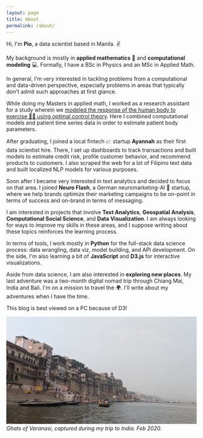 ```yaml
---
layout: page
title: About
permalink: /about/
---
```


Hi, I'm **Pio**, a data scientist based in Manila. ✌️ 

My background is mostly in **applied mathematics** 🧮 and **computational modeling** 💻. Formally, I have a BSc in Physics and an MSc in Applied Math.

In general, I'm very interested in tackling problems from a computational and data-driven perspective, especially problems in areas that typically don't admit such approaches at first glance.

While doing my Masters in applied math, I worked as a research assistant for a study wherein we [modeled the response of the human body to exercise 🏃‍♂ using optimal control theory](https://www.sciencedirect.com/science/article/pii/S002555641630342X?via%3Dihub). Here I combined computational models and patient time series data in order to estimate patient body parameters.

After graduating, I joined a local fintech 📈 startup **Ayannah** as their first data scientist hire. There, I set up dashboards to track transactions and built models to estimate credit risk, profile customer behavior, and recommend products to customers. I also scraped the web for a lot of Filipino text data and built localized NLP models for various purposes.

Soon after I became very interested in text analytics and decided to focus on that area. I joined **Neuro Flash**, a German neuromarketing-AI 🧠 startup, where we help brands optimize their marketing campaigns to be on-point in terms of success and on-brand in terms of messaging.

I am interested in projects that involve **Text Analytics**, **Geospatial Analysis**, **Computational Social Science**, and **Data Visualization**. I am always looking for ways to improve my skills in these areas, and I suppose writing about these topics reinforces the learning process.

In terms of tools, I work mostly in **Python** for the full-stack data science process: data wrangling, data viz, model building, and API development. On the side, I'm also learning a bit of **JavaScript** and **D3.js** for interactive visualizations.

Aside from data science, I am also interested in **exploring new places**. My last adventure was a two-month digital nomad trip through Chiang Mai, India and Bali. I'm on a mission to travel the 🌍. I'll write about my adventures when I have the time.

This blog is best viewed on a PC because of D3!

[![](/images/varanasi.jpg)](https://piocalderon.github.io/varanasi)
*Ghats of Varanasi, captured during my trip to India. Feb 2020.*

